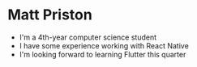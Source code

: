 # Matt Priston
- I'm a 4th-year computer science student
- I have some experience working with React Native
- I'm looking forward to learning Flutter this quarter 
